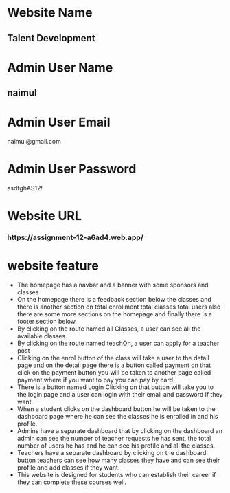 # Website Name
<h2>Talent Development</h2>

# Admin User Name
  <h2>naimul</h2>

# Admin User Email
  <p>naimul@gmail.com</p>

# Admin User Password
  <p>asdfghAS12!</P> 

# Website URL
<h3>https://assignment-12-a6ad4.web.app/</h3>    

# website feature
<ul>
  <li>The homepage has a navbar and a banner with some sponsors and classes</li>
  <li>
      On the homepage there is a feedback section below the classes and there is another section on total enrollment total classes total users also there are some more sections on the homepage and finally there is a footer section below.
  </li>
  <li>
      By clicking on the route named all Classes, a user can see all the available classes.
  </li>
  <li>By clicking on the route named teachOn, a user can apply for a teacher post</li>

  <li>Clicking on the enrol button of the class will take a user to the detail page and on the detail page there is a button called payment on that click on the payment button you will be taken to another page called payment where if you want to pay you can pay by card.</li>

  <!-- 6 -->
  <li>
    There is a button named Login Clicking on that button will take you to the login page and a user can login with their email and password if they want. 
   </li>

   <!-- 7 -->
   <li> 
      When a student clicks on the dashboard button he will be taken to the dashboard page where he can see the classes he is enrolled in and his profile.
   </li>
   <!-- 8 -->
   <li>
    Admins have a separate dashboard that by clicking on the dashboard an admin can see the number of teacher requests he has sent, the total number of users he has and he can see his profile and all the classes.
   </li>
   <!-- 9 -->
   <li>
      Teachers have a separate dashboard by clicking on the dashboard button teachers can see how many classes they have and can see their profile and add classes if they want.
   </li>
   <!-- 10 -->
   <li>
      This website is designed for students who can establish their career if they can complete these courses well.
   </li>
</ul>




